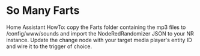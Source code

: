 # So Many Farts
Home Assistant HowTo: copy the Farts folder containing the mp3 files to /config/www/sounds and import the NodeRedRandomizer JSON to your NR instance. Update the change node with your target media player's entity ID and wire it to the trigger of choice.
